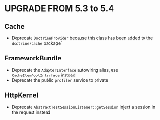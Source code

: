 UPGRADE FROM 5.3 to 5.4
=======================

Cache
-----

 * Deprecate `DoctrineProvider` because this class has been added to the `doctrine/cache` package`

FrameworkBundle
---------------

 * Deprecate the `AdapterInterface` autowiring alias, use `CacheItemPoolInterface` instead
 * Deprecate the public `profiler` service to private

HttpKernel
----------

 * Deprecate `AbstractTestSessionListener::getSession` inject a session in the request instead
